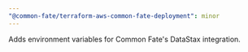 ```yaml
---
"@common-fate/terraform-aws-common-fate-deployment": minor
---
```


Adds environment variables for Common Fate's DataStax integration.
